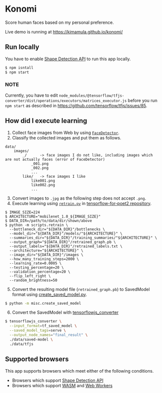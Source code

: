 # Konomi
Score human faces based on my personal preference.

Live demo is running at https://kimamula.github.io/konomi/

## Run locally

You have to enable [Shape Detection API](https://www.chromestatus.com/feature/4757990523535360) to run this app locally.

```sh
$ npm isntall
$ npm start
```

### __NOTE__

Currently, you have to edit `node_modules/@tensorflow/tfjs-converter/dist/operations/executors/matrices_executor.js` before you run `npm start` as described in https://github.com/tensorflow/tfjs/issues/85.

## How did I execute learning

1. Collect face images from Web by using [`FaceDetector`](https://wicg.github.io/shape-detection-api/#face-detection-api).
1. Classify the collected images and put them as follows.

```
data/
    images/
        _/      -> face images I do not like, including images which are not actually faces (error of FaceDetector)
            _001.png
            _002.png
            ...
        like/   -> face images I like
            like001.png
            like002.png
            ...
```

3. Convert images to `.jpg` as the following step does not accept `.png`.
1. Execute learning using [`retrain.py`](https://github.com/googlecodelabs/tensorflow-for-poets-2/blob/master/scripts/retrain.py) in [tensorflow-for-poet2 repository](https://github.com/googlecodelabs/tensorflow-for-poets-2). 

```
$ IMAGE_SIZE=224
$ ARCHITECTURE="mobilenet_1.0_${IMAGE_SIZE}"
$ DATA_DIR=/path/to/data/dir/shown/above
$ python -m scripts.retrain \
  --bottleneck_dir="${DATA_DIR}"/bottlenecks \
  --model_dir="${DATA_DIR}"/models/"${ARCHITECTURE}" \
  --summaries_dir="${DATA_DIR}"/training_summaries/"${ARCHITECTURE}" \
  --output_graph="${DATA_DIR}"/retrained_graph.pb \
  --output_labels="${DATA_DIR}"/retrained_labels.txt \
  --architecture="${ARCHITECTURE}" \
  --image_dir="${DATA_DIR}"/images \
  --how_many_training_steps=2000 \
  --learning_rate=0.0005 \
  --testing_percentage=20 \
  --validation_percentage=20 \
  --flip_left_right \
  --random_brightness=50
```

5. Convert the resulting model file (`retrained_graph.pb`) to SavedModel format using [create_saved_model.py](misc/create_saved_model.py).

```sh
$ python -m misc.create_saved_model
```

6. Convert the SavedModel with [tensorflowjs_converter](https://github.com/tensorflow/tfjs-converter/)

```sh
$ tensorflowjs_converter \
  --input_format=tf_saved_model \
  --saved_model_tags=serve \
  --output_node_names="final_result" \
  ./data/saved-model \
  ./data/tfjs
```

## Supported browsers

This app supports browsers which meet either of the following conditions.

- Browsers which support [Shape Detection API](https://www.chromestatus.com/feature/4757990523535360)
- Browsers which support [WASM](https://caniuse.com/#search=webassembly) and [Web Workers](https://caniuse.com/#search=webworkers)
